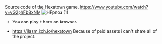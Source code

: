 Source code of the Hexatown game.
https://www.youtube.com/watch?v=vG2phFb8xNM
![HFpnoa (1)](https://github.com/user-attachments/assets/0b302b63-b4d8-4730-810d-d2eff909009d)


* You can play it here on browser.
- https://ilasm.itch.io/hexatown
Because of paid assets i can't share all of the project.

